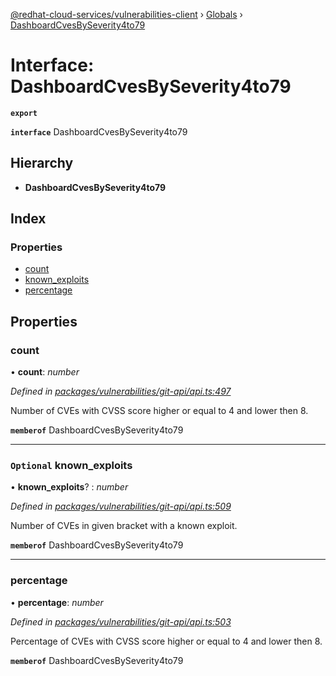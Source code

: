 [@redhat-cloud-services/vulnerabilities-client](../README.md) › [Globals](../globals.md) › [DashboardCvesBySeverity4to79](dashboardcvesbyseverity4to79.md)

# Interface: DashboardCvesBySeverity4to79

**`export`** 

**`interface`** DashboardCvesBySeverity4to79

## Hierarchy

* **DashboardCvesBySeverity4to79**

## Index

### Properties

* [count](dashboardcvesbyseverity4to79.md#count)
* [known_exploits](dashboardcvesbyseverity4to79.md#optional-known_exploits)
* [percentage](dashboardcvesbyseverity4to79.md#percentage)

## Properties

###  count

• **count**: *number*

*Defined in [packages/vulnerabilities/git-api/api.ts:497](https://github.com/RedHatInsights/javascript-clients/blob/master/packages/vulnerabilities/git-api/api.ts#L497)*

Number of CVEs with CVSS score higher or equal to 4 and lower then 8.

**`memberof`** DashboardCvesBySeverity4to79

___

### `Optional` known_exploits

• **known_exploits**? : *number*

*Defined in [packages/vulnerabilities/git-api/api.ts:509](https://github.com/RedHatInsights/javascript-clients/blob/master/packages/vulnerabilities/git-api/api.ts#L509)*

Number of CVEs in given bracket with a known exploit.

**`memberof`** DashboardCvesBySeverity4to79

___

###  percentage

• **percentage**: *number*

*Defined in [packages/vulnerabilities/git-api/api.ts:503](https://github.com/RedHatInsights/javascript-clients/blob/master/packages/vulnerabilities/git-api/api.ts#L503)*

Percentage of CVEs with CVSS score higher or equal to 4 and lower then 8.

**`memberof`** DashboardCvesBySeverity4to79
